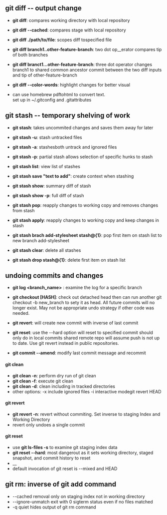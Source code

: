## git diff -- output change

* __git diff__: compares working directory with local repository
* __git diff --cached__: compares stage with local repository
* __git diff ./path/to/file__: scopes diff tospecified file
* __git diff branch1..other-feature-branch__: two dot op__erator compares tip of both branches
* __git diff branct1...other-feature-branch__: three dot operator changes branch1 to shared common ancestor commit between the two diff inputs and tip of other-feature-branch

* __git diff --color-words__: highlight changes for better visual
* can use homebrew pdftohtml to convert text.  
set up in ~/.gitconfig and .gitattributes

## git stash -- temporary shelving of work

* __git stash__: takes uncommited changes and saves them away for later
* __git stash -u__: stash untracked files
* __git stash -a__: stashesboth untrack and ignored files  
* __git stash -p__: partial stash allows selection of specific hunks to stash

* __git stash list__: view list of stashes
* __git stash save "text to add"__: create context when stashing
* __git stash show__: summary diff of stash
* __git stash show -p__: full diff of stash


* __git stash pop__: reapply changes to working copy and removes changes from stash
* __git stash apply__: reapply changes to working copy and keep changes in stash
* __git stash brach add-stylesheet stash@{1}__: pop first item on stash list to new branch add-stylesheet

* __git stash clear__: delete all stashes
* __git stash drop stash@{1}__: delete first item on stash list

## undoing commits and changes

* __git log <branch_name>__ : examine the log for a specific branch
* __git checkout [HASH]__: check out detached head then can run another git checkout -b new_branch to sety it as head. All future commits will no longer exist. May not be appropriate undo strategy if other code was needed.

* __git revert__: will create new commit with inverse of last commit
* __git reset__: use the --hard option will reset to specified commit should only do in local commits shared remote repo will assume push is not up to date. Use git revert instead in public repositories.
* __git commit --amend__: modify last commit message and recommit

#### git clean
* __git clean -n__: perform dry run of git clean
* __git clean -f__: execute git clean
* __git clean -d__: clean including in tracked directories
* other options: -x include ignored files -i interactive modegit revert HEAD

#### git revert
* __git revert -n__: revert without commiting. Set inverse to staging Index and Working Directory
* revert only undoes a single commit

#### git reset
* use __git ls-files -s__ to examine git staging index data
* __git reset --hard__: most dangerout as it sets working directory, staged snapshot, and commit history to reset
* __ 
* default invocation of git reset is --mixed and HEAD

## git rm: inverse of git add command
* --cached removal only on staging index not in working directory
* --ignore-unmatch exit with 0 sigterm status even if no files matched
* -q quiet hides output of git rm command

 

